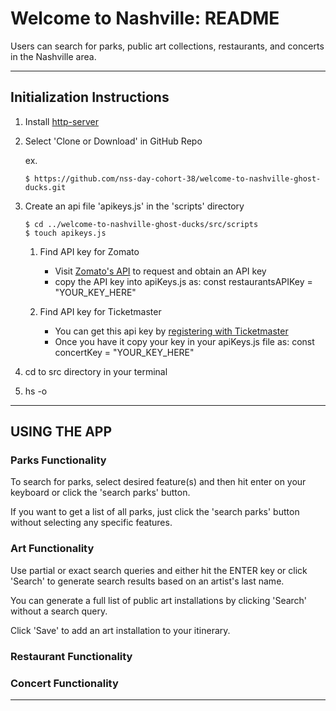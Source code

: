 # Welcome to Nashville: README

Users can search for parks, public art collections, restaurants, and concerts in the Nashville area.

***

## Initialization Instructions
1. Install [http-server](https://www.npmjs.com/package/http-server)
2. Select 'Clone or Download' in GitHub Repo
    
    ex.
     ```shell session
    $ https://github.com/nss-day-cohort-38/welcome-to-nashville-ghost-ducks.git

     ```
3. Create an api file 'apikeys.js' in the 'scripts' directory
    ```shell session  
    $ cd ../welcome-to-nashville-ghost-ducks/src/scripts
    $ touch apikeys.js
    ```
    1. Find API key for Zomato
        * Visit [Zomato's API](developers.zomato.com/api) to request and obtain an API key
        * copy the API key into apiKeys.js as: const restaurantsAPIKey = "YOUR_KEY_HERE"

    2. Find API key for Ticketmaster
        * You can get this api key by [registering with Ticketmaster](https://developer-acct.ticketmaster.com/user/register)
        * Once you have it copy your key in your apiKeys.js file as: const concertKey = "YOUR_KEY_HERE"

4. cd to src directory in your terminal
5. hs -o
***
## USING THE APP

### Parks Functionality

To search for parks, select desired feature(s) and then hit enter on your keyboard or click the 'search parks' button. 

If you want to get a list of all parks, just click the 'search parks' button without selecting any specific features.

### Art Functionality

Use partial or exact search queries and either hit the ENTER key or click 'Search' to generate search results based on an artist's last name.

You can generate a full list of public art installations by clicking 'Search' without a search query.

Click 'Save' to add an art installation to your itinerary.

### Restaurant Functionality

### Concert Functionality

*****



